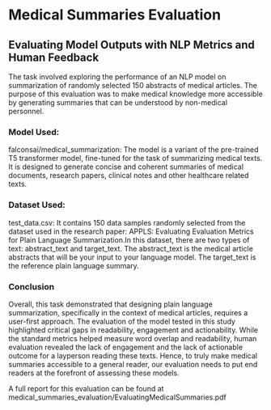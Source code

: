 # Medical Summaries Evaluation
## Evaluating Model Outputs with NLP Metrics and Human Feedback

The task involved exploring the performance of an NLP model on summarization of  randomly selected 150 abstracts of medical articles. The purpose of this evaluation was to make medical knowledge more accessible by generating summaries that can be understood by non-medical personnel.

### Model Used: 
falconsai/medical_summarization: The model is a variant of the pre-trained T5 transformer model, fine-tuned for the task of summarizing medical texts. It is designed to generate concise and coherent summaries of medical documents, research papers, clinical notes and other healthcare related texts. 

### Dataset Used: 
test_data.csv: It contains 150 data samples randomly selected from the dataset used in the research paper: APPLS: Evaluating Evaluation Metrics for Plain Language Summarization.In this dataset, there are two types of text: abstract_text and target_text. The abstract_text is the medical article abstracts that will be your input to your language model. The target_text is the reference plain language summary.

### Conclusion
Overall, this task demonstrated that designing plain language summarization, specifically in the context of medical articles, requires a user-first approach. The evaluation of the model tested in this study highlighted critical gaps in readability, engagement and actionability. While the standard metrics helped measure word overlap and readability, human evaluation revealed the lack of engagement and the lack of actionable outcome for a layperson reading these texts. Hence, to truly make medical summaries accessible to a general reader, our evaluation needs to put end readers at the forefront of assessing these models. 

A full report for this evaluation can be found at medical_summaries_evaluation/EvaluatingMedicalSummaries.pdf
